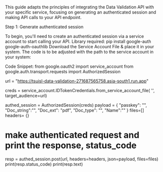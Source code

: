 This guide adapts the principles of integrating the Data Validation API with your specific service, focusing on generating an authenticated session and making API calls to your API endpoint.

Step 1: Generate authenticated session

To begin, you'll need to create an authenticated session via a service account to start calling your API.
Library required:
pip install google-auth google-auth-oauthlib
Download the Service Account File & place it in your system.
The code is to be adjusted with the path to the service account in your system:




Code Snippet:
from google.oauth2 import service_account
from google.auth.transport.requests import AuthorizedSession

url = "https://tsuisl-data-validation-271687565758.asia-south1.run.app"

creds = service_account.IDTokenCredentials.from_service_account_file(
       '<path to service account>', target_audience=url)

authed_session = AuthorizedSession(creds)
payload = {
"passkey": "<Pass key>",
"Doc_string":"<Doc String>",
"Doc_ext": "pdf",
"Doc_type": "<Doc Type>",
"Name":"<Name>"
}
files=[]
headers= {}
# make authenticated request and print the response, status_code
resp = authed_session.post(url, headers=headers, json=payload, files=files)
print(resp.status_code)
print(resp.text)
